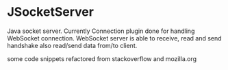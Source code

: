 # JSocketServer
Java socket server. Currently Connection plugin done for handling WebSocket connection. 
WebSocket server is able to receive, read and send handshake also read/send data from/to client.

some code snippets refactored from stackoverflow and mozilla.org
